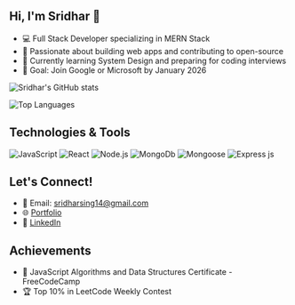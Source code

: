## Hi, I'm Sridhar 👋
- 💻 Full Stack Developer specializing in MERN Stack
- 🚀 Passionate about building web apps and contributing to open-source
- 🌱 Currently learning System Design and preparing for coding interviews
- 🎯 Goal: Join Google or Microsoft by January 2026



![Sridhar's GitHub stats](https://github-readme-stats.vercel.app/api?username=Sridharsing7570&show_icons=true&theme=radical)

![Top Languages](https://github-readme-stats.vercel.app/api/top-langs/?username=Sridharsing7570&layout=compact&theme=radical)

## Technologies & Tools
![JavaScript](https://img.shields.io/badge/Code-JavaScript-informational?style=flat&logo=javascript&color=F7DF1E)
![React](https://img.shields.io/badge/Framework-React-informational?style=flat&logo=react&color=61DAFB)
![Node.js](https://img.shields.io/badge/Backend-Node.js-informational?style=flat&logo=node.js&color=339933)
![MongoDb](https://img.shields.io/badge/Database-MongoDb-informational?style=flat&logo=mongodb&color=339933)
![Mongoose](https://img.shields.io/badge/ODM-Mongoose-informational?style=flat&logo=moongoose&color=880000)
![Express js](https://img.shields.io/badge/Framework-Express-informational?style=flat&logo=express&color=e2d922)




## Let's Connect!
- 📧 Email: [sridharsing14@gmail.com](mailto:sridharsing14@gmail.com)
- 🌐 [Portfolio](https://sidhu-portfolio.com)
- 💼 [LinkedIn](https://www.linkedin.com/in/sridhar-sing-4b7b8a244/)

## Achievements
- 📜 JavaScript Algorithms and Data Structures Certificate - FreeCodeCamp
- 🏆 Top 10% in LeetCode Weekly Contest
